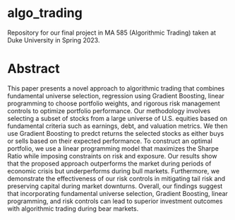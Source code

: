 # algo_trading
Repository for our final project in MA 585 (Algorithmic Trading) taken at Duke University in Spring 2023.

# Abstract
This paper presents a novel approach to algorithmic trading that combines fundamental universe selection,
regression using Gradient Boosting, linear programming to choose portfolio weights, and rigorous risk management
controls to optimize portfolio performance. Our methodology involves selecting a subset of stocks
from a large universe of U.S. equities based on fundamental criteria such as earnings, debt, and valuation
metrics. We then use Gradient Boosting to predct returns the selected stocks as either buys or sells based
on their expected performance. To construct an optimal portfolio, we use a linear programming model
that maximizes the Sharpe Ratio while imposing constraints on risk and exposure. Our results show that
the proposed approach outperforms the market during periods of economic crisis but underperforms during
bull markets. Furthermore, we demonstrate the effectiveness of our risk controls in mitigating tail risk and
preserving capital during market downturns. Overall, our findings suggest that incorporating fundamental
universe selection, Gradient Boosting, linear programming, and risk controls can lead to superior investment
outcomes with algorithmic trading during bear markets.
